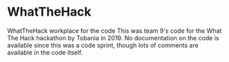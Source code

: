 # WhatTheHack
WhatTheHack workplace for the code
This was team 9's code for the What The Hack hackathon by Tobania in 2019.
No documentation on the code is available since this was a code sprint, though lots of comments are available in the code itself.
